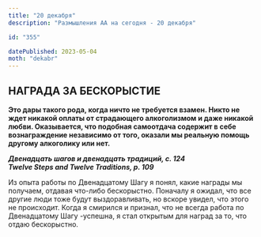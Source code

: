 ```yaml
---
title: "20 декабря"
description: "Размышления АА на сегодня - 20 декабря"

id: "355"

datePublished: 2023-05-04
moth: "dekabr"
---
```


## НАГРАДА ЗА БЕСКОРЫСТИЕ

**Это дары такого рода, когда ничто не требуется взамен. Никто не ждет никакой
оплаты от страдающего алкоголизмом и даже никакой любви. Оказывается, что
подобная самоотдача содержит в себе вознаграждение независимо от того, оказали
мы реальную помощь другому алкоголику или нет.**

**_Двенадцать шагов и двенадцать традиций, с. 124  
Twelve Steps and Twelve Traditions, p. 109_**

Из опыта работы по Двенадцатому Шагу я понял, какие награды мы получаем,
отдавая что-либо бескорыстно. Поначалу я ожидал, что все другие люди тоже
будут выздоравливать, но вскоре увидел, что этого не происходит. Когда я
смирился и признал, что не всегда работа по Двенадцатому Шагу -успешна, я стал
открытым для наград за то, что отдаю бескорыстно.
